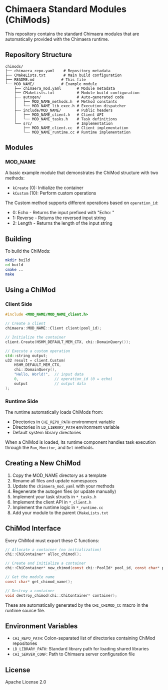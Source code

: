 # Chimaera Standard Modules (ChiMods)

This repository contains the standard Chimaera modules that are automatically provided with the Chimaera runtime.

## Repository Structure

```
chimods/
├── chimaera_repo.yaml    # Repository metadata
├── CMakeLists.txt        # Main build configuration
├── README.md            # This file
└── MOD_NAME/            # Example module
    ├── chimaera_mod.yaml       # Module metadata
    ├── CMakeLists.txt          # Module build configuration
    ├── autogen/                # Auto-generated code
    │   ├── MOD_NAME_methods.h  # Method constants
    │   └── MOD_NAME_lib_exec.h # Execution dispatcher
    ├── include/MOD_NAME/       # Public headers
    │   ├── MOD_NAME_client.h   # Client API
    │   └── MOD_NAME_tasks.h    # Task definitions
    └── src/                    # Implementation
        ├── MOD_NAME_client.cc  # Client implementation
        └── MOD_NAME_runtime.cc # Runtime implementation
```

## Modules

### MOD_NAME

A basic example module that demonstrates the ChiMod structure with two methods:
- `kCreate` (0): Initialize the container
- `kCustom` (10): Perform custom operations

The Custom method supports different operations based on `operation_id`:
- 0: Echo - Returns the input prefixed with "Echo: "
- 1: Reverse - Returns the reversed input string
- 2: Length - Returns the length of the input string

## Building

To build the ChiMods:

```bash
mkdir build
cd build
cmake ..
make
```

## Using a ChiMod

### Client Side

```cpp
#include <MOD_NAME/MOD_NAME_client.h>

// Create a client
chimaera::MOD_NAME::Client client(pool_id);

// Initialize the container
client.Create(HSHM_DEFAULT_MEM_CTX, chi::DomainQuery());

// Execute a custom operation
std::string output;
u32 result = client.Custom(
    HSHM_DEFAULT_MEM_CTX,
    chi::DomainQuery(),
    "Hello, World!",  // input data
    0,                // operation_id (0 = echo)
    output            // output data
);
```

### Runtime Side

The runtime automatically loads ChiMods from:
- Directories in `CHI_REPO_PATH` environment variable
- Directories in `LD_LIBRARY_PATH` environment variable
- Default system library directories

When a ChiMod is loaded, its runtime component handles task execution through the `Run`, `Monitor`, and `Del` methods.

## Creating a New ChiMod

1. Copy the MOD_NAME directory as a template
2. Rename all files and update namespaces
3. Update the `chimaera_mod.yaml` with your methods
4. Regenerate the autogen files (or update manually)
5. Implement your task structs in `*_tasks.h`
6. Implement the client API in `*_client.h`
7. Implement the runtime logic in `*_runtime.cc`
8. Add your module to the parent `CMakeLists.txt`

## ChiMod Interface

Every ChiMod must export these C functions:

```c
// Allocate a container (no initialization)
chi::ChiContainer* alloc_chimod();

// Create and initialize a container
chi::ChiContainer* new_chimod(const chi::PoolId* pool_id, const char* pool_name);

// Get the module name
const char* get_chimod_name();

// Destroy a container
void destroy_chimod(chi::ChiContainer* container);
```

These are automatically generated by the `CHI_CHIMOD_CC` macro in the runtime source file.

## Environment Variables

- `CHI_REPO_PATH`: Colon-separated list of directories containing ChiMod repositories
- `LD_LIBRARY_PATH`: Standard library path for loading shared libraries
- `CHI_SERVER_CONF`: Path to Chimaera server configuration file

## License

Apache License 2.0